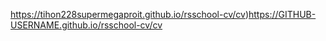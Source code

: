 https://tihon228supermegaproit.github.io/rsschool-cv/cv)https://GITHUB-USERNAME.github.io/rsschool-cv/cv
